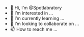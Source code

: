 - 👋 Hi, I’m @Spotlabratory
- 👀 I’m interested in ...
- 🌱 I’m currently learning ...
- 💞️ I’m looking to collaborate on ...
- 📫 How to reach me ...

<!---
Spotlabratory/Spotlabratory is a ✨ special ✨ repository because its `README.md` (this file) appears on your GitHub profile.
You can click the Preview link to take a look at your changes.
--->
